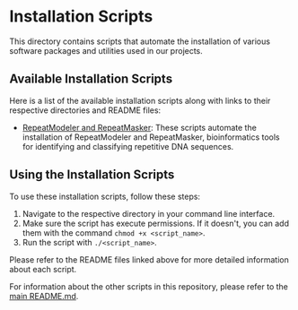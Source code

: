 # Installation Scripts

This directory contains scripts that automate the installation of various software packages and utilities used in our projects.

## Available Installation Scripts

Here is a list of the available installation scripts along with links to their respective directories and README files:

- [RepeatModeler and RepeatMasker](./repeat_masker_and_modeller/README.md): These scripts automate the installation of RepeatModeler and RepeatMasker, bioinformatics tools for identifying and classifying repetitive DNA sequences.

## Using the Installation Scripts

To use these installation scripts, follow these steps:

1. Navigate to the respective directory in your command line interface.
2. Make sure the script has execute permissions. If it doesn't, you can add them with the command `chmod +x <script_name>`.
3. Run the script with `./<script_name>`.

Please refer to the README files linked above for more detailed information about each script.

For information about the other scripts in this repository, please refer to the [main README.md](../README.md).
